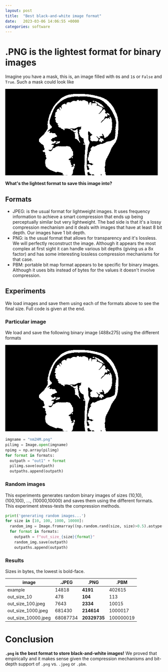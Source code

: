 ```yaml
---
layout: post
title:  "Best black-and-white image format"
date:   2023-03-06 14:06:55 +0000
categories: software
---
```



# .PNG is the lightest format for binary images

Imagine you have a mask, this is, an image filled with `0`s and `1`s or `False` and `True`.
Such a mask could look like

![head-stencil](https://raw.githubusercontent.com/franchesoni/blog/main/docs/assets/images/nm2HM.png)

**What's the lightest format to save this image into?**

## Formats
- JPEG: is the usual format for lightweight images. It uses frequency information to achieve a smart compression that ends up being perceptually similar but very lightweight. The bad side is that it's a lossy compression mechanism and it deals with images that have at least 8 bit depth. Our images have 1 bit depth.
- PNG: is the usual format that allows for transparency and it's lossless. We will perfectly reconstruct the image. Although it appears the most complex at first sight it can handle various bit depths (giving us a 8x factor) and has some interesting lossless compression mechanisms for that case.
- PBM: portable bit map format appears to be specific for binary images. Although it uses bits instead of bytes for the values it doesn't involve compression.

## Experiments
We load images and save them using each of the formats above to see the final size. Full code is given at the end.

### Particular image
We load and save the following binary image (488x275) using the different formats

![head-stencil](https://raw.githubusercontent.com/franchesoni/blog/main/docs/assets/images/nm2HM.png)
```python
imgname = "nm2HM.png"
pilimg = Image.open(imgname)
npimg = np.array(pilimg)
for format in formats:
  outpath = "out1" + format
  pilimg.save(outpath)
  outpaths.append(outpath)
```


### Random images
This experiments generates random binary images of sizes (10,10), (100,100), ..., (10000,10000) and saves them using the different formats. This experiment stress-tests the compression methods.

```python
print('generating random images...')
for size in [10, 100, 1000, 10000]:
  random_img = Image.fromarray((np.random.rand(size, size)>0.5).astype(np.uint8)*255)
  for format in formats:
    outpath = f"out_size_{size}{format}"
    random_img.save(outpath)
    outpaths.append(outpath)
```

### Results

Sizes in bytes, the lowest is bold-face.
 
| image | .JPEG | .PNG | .PBM |
|---|---|---|---|
| example | 14818 | **4191** | 402615 |
| out_size_10 | 478 | **104** | 113 |
| out_size_100.jpeg | 7643 | **2334** | 10015 |
| out_size_1000.jpeg | 681430 | **214614** | 1000017 |
| out_size_10000.jpeg | 68087734 | **20329735** | 100000019 |

# Conclusion

**`.png` is the best format to store black-and-white images!**
We proved that empirically and it makes sense given the compression mechanisms and bit-depth support of `.png` vs. `.jpeg` or `.pbm`.